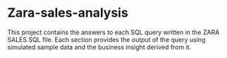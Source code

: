 # Zara-sales-analysis
This project contains the answers to each SQL query written in the ZARA SALES SQL file. Each section provides the output of the query using simulated sample data and the business insight derived from it.
